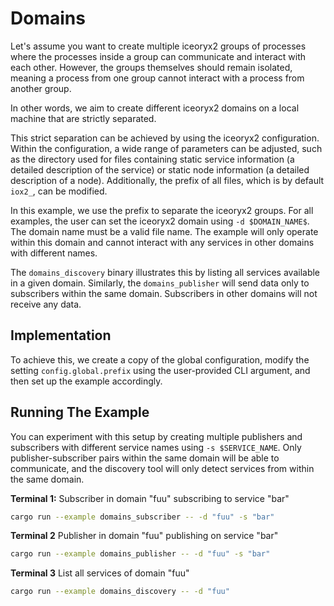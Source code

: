 # Domains

Let's assume you want to create multiple iceoryx2 groups of processes where the
processes inside a group can communicate and interact with each other. However,
the groups themselves should remain isolated, meaning a process from one group
cannot interact with a process from another group.

In other words, we aim to create different iceoryx2 domains on a local machine
that are strictly separated.

This strict separation can be achieved by using the iceoryx2 configuration.
Within the configuration, a wide range of parameters can be adjusted, such as
the directory used for files containing static service information (a detailed
description of the service) or static node information (a detailed description
of a node). Additionally, the prefix of all files, which is by default `iox2_`,
can be modified.

In this example, we use the prefix to separate the iceoryx2 groups. For all
examples, the user can set the iceoryx2 domain using `-d $DOMAIN_NAME$`. The
domain name must be a valid file name. The example will only operate within
this domain and cannot interact with any services in other domains with
different names.

The `domains_discovery` binary illustrates this by listing all services
available in a given domain. Similarly, the `domains_publisher` will send data
only to subscribers within the same domain. Subscribers in other domains will
not receive any data.

## Implementation

To achieve this, we create a copy of the global configuration, modify the
setting `config.global.prefix` using the user-provided CLI argument, and then
set up the example accordingly.

## Running The Example

You can experiment with this setup by creating multiple publishers and
subscribers with different service names using `-s $SERVICE_NAME`. Only
publisher-subscriber pairs within the same domain will be able to communicate,
and the discovery tool will only detect services from within the same domain.

**Terminal 1:** Subscriber in domain "fuu" subscribing to service "bar"

```sh
cargo run --example domains_subscriber -- -d "fuu" -s "bar"
```

**Terminal 2** Publisher in domain "fuu" publishing on service "bar"

```sh
cargo run --example domains_publisher -- -d "fuu" -s "bar"
```

**Terminal 3** List all services of domain "fuu"

```sh
cargo run --example domains_discovery -- -d "fuu"
```
